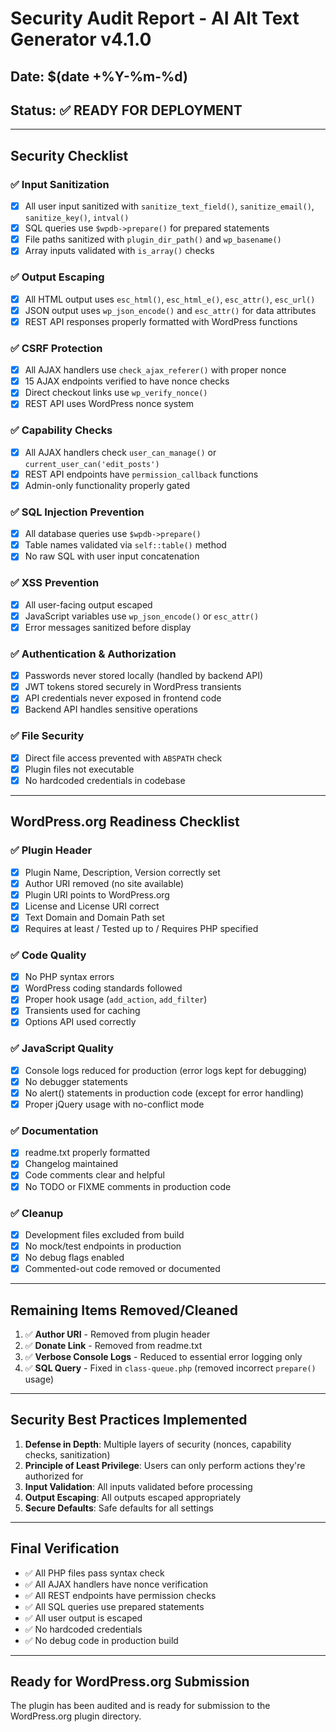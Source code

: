 # Security Audit Report - AI Alt Text Generator v4.1.0

## Date: $(date +%Y-%m-%d)
## Status: ✅ READY FOR DEPLOYMENT

---

## Security Checklist

### ✅ Input Sanitization
- [x] All user input sanitized with `sanitize_text_field()`, `sanitize_email()`, `sanitize_key()`, `intval()`
- [x] SQL queries use `$wpdb->prepare()` for prepared statements
- [x] File paths sanitized with `plugin_dir_path()` and `wp_basename()`
- [x] Array inputs validated with `is_array()` checks

### ✅ Output Escaping
- [x] All HTML output uses `esc_html()`, `esc_html_e()`, `esc_attr()`, `esc_url()`
- [x] JSON output uses `wp_json_encode()` and `esc_attr()` for data attributes
- [x] REST API responses properly formatted with WordPress functions

### ✅ CSRF Protection
- [x] All AJAX handlers use `check_ajax_referer()` with proper nonce
- [x] 15 AJAX endpoints verified to have nonce checks
- [x] Direct checkout links use `wp_verify_nonce()`
- [x] REST API uses WordPress nonce system

### ✅ Capability Checks
- [x] All AJAX handlers check `user_can_manage()` or `current_user_can('edit_posts')`
- [x] REST API endpoints have `permission_callback` functions
- [x] Admin-only functionality properly gated

### ✅ SQL Injection Prevention
- [x] All database queries use `$wpdb->prepare()`
- [x] Table names validated via `self::table()` method
- [x] No raw SQL with user input concatenation

### ✅ XSS Prevention
- [x] All user-facing output escaped
- [x] JavaScript variables use `wp_json_encode()` or `esc_attr()`
- [x] Error messages sanitized before display

### ✅ Authentication & Authorization
- [x] Passwords never stored locally (handled by backend API)
- [x] JWT tokens stored securely in WordPress transients
- [x] API credentials never exposed in frontend code
- [x] Backend API handles sensitive operations

### ✅ File Security
- [x] Direct file access prevented with `ABSPATH` check
- [x] Plugin files not executable
- [x] No hardcoded credentials in codebase

---

## WordPress.org Readiness Checklist

### ✅ Plugin Header
- [x] Plugin Name, Description, Version correctly set
- [x] Author URI removed (no site available)
- [x] Plugin URI points to WordPress.org
- [x] License and License URI correct
- [x] Text Domain and Domain Path set
- [x] Requires at least / Tested up to / Requires PHP specified

### ✅ Code Quality
- [x] No PHP syntax errors
- [x] WordPress coding standards followed
- [x] Proper hook usage (`add_action`, `add_filter`)
- [x] Transients used for caching
- [x] Options API used correctly

### ✅ JavaScript Quality
- [x] Console logs reduced for production (error logs kept for debugging)
- [x] No debugger statements
- [x] No alert() statements in production code (except for error handling)
- [x] Proper jQuery usage with no-conflict mode

### ✅ Documentation
- [x] readme.txt properly formatted
- [x] Changelog maintained
- [x] Code comments clear and helpful
- [x] No TODO or FIXME comments in production code

### ✅ Cleanup
- [x] Development files excluded from build
- [x] No mock/test endpoints in production
- [x] No debug flags enabled
- [x] Commented-out code removed or documented

---

## Remaining Items Removed/Cleaned

1. ✅ **Author URI** - Removed from plugin header
2. ✅ **Donate Link** - Removed from readme.txt
3. ✅ **Verbose Console Logs** - Reduced to essential error logging only
4. ✅ **SQL Query** - Fixed in `class-queue.php` (removed incorrect `prepare()` usage)

---

## Security Best Practices Implemented

1. **Defense in Depth**: Multiple layers of security (nonces, capability checks, sanitization)
2. **Principle of Least Privilege**: Users can only perform actions they're authorized for
3. **Input Validation**: All inputs validated before processing
4. **Output Escaping**: All outputs escaped appropriately
5. **Secure Defaults**: Safe defaults for all settings

---

## Final Verification

- ✅ All PHP files pass syntax check
- ✅ All AJAX handlers have nonce verification
- ✅ All REST endpoints have permission checks
- ✅ All SQL queries use prepared statements
- ✅ All user output is escaped
- ✅ No hardcoded credentials
- ✅ No debug code in production build

---

## Ready for WordPress.org Submission

The plugin has been audited and is ready for submission to the WordPress.org plugin directory.

